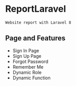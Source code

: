 # ReportLaravel
```
Website report with Laravel 8
```

## Page and Features
- Sign In Page
- Sign Up Page
- Forgot Password
- Remember Me
- Dynamic Role
- Dynamic Function

